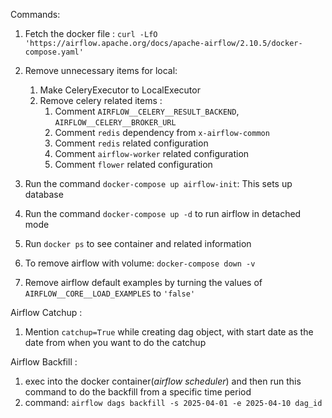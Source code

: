 Commands:
1. Fetch the docker file : ```curl -LfO 'https://airflow.apache.org/docs/apache-airflow/2.10.5/docker-compose.yaml'```
2. Remove unnecessary items for local:
    1. Make CeleryExecutor to LocalExecutor
    2. Remove celery related items : 
        1. Comment ```AIRFLOW__CELERY__RESULT_BACKEND```, ```AIRFLOW__CELERY__BROKER_URL```
        2. Comment ```redis``` dependency from ```x-airflow-common``` 
        3. Comment ```redis``` related configuration
        4. Comment ```airflow-worker``` related configuration
        5. Comment ```flower``` related configuration

3. Run the command ```docker-compose up airflow-init```: This sets up database 
4. Run the command ```docker-compose up -d``` to run airflow in detached mode
5. Run ```docker ps``` to see container and related information
6. To remove airflow with volume: ```docker-compose down -v```
7. Remove airflow default examples by turning the values of ```AIRFLOW__CORE__LOAD_EXAMPLES``` to ```'false'```



Airflow Catchup : 
1. Mention ```catchup=True``` while creating dag object, with start date as the date from when you want to do the catchup

Airflow Backfill : 
1. exec into the docker container(*airflow scheduler*) and then run this command to do the backfill from a specific time period
2. command: ```airflow dags backfill -s 2025-04-01 -e 2025-04-10 dag_id```  